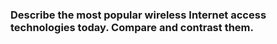 ### Describe the most popular wireless Internet access technologies today. Compare and contrast them.

#
